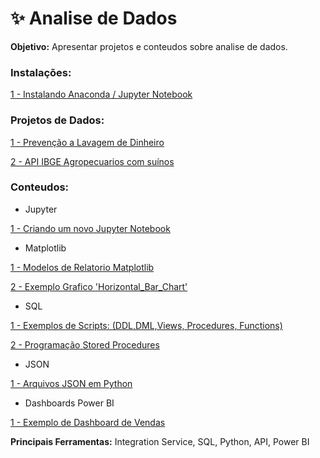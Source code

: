 # ✨ Analise de Dados

<b>Objetivo:</b> Apresentar projetos e conteudos sobre analise de dados.

<h3 align="left">Instalações:</h3>

<div> 
<p><a href="https://github.com/JosiTubaroski/Analise_de_Dados/blob/main/Instalacoes/1.%20Instalando%20o%20Jupyter%20-%20Pacote%20Anaconda%20para%20Programa%C3%A7%C3%A3o%20em%20Python.ipynb">1 - Instalando Anaconda / Jupyter Notebook </a></p>
</div> 

<h3 align="left">Projetos de Dados:</h3>
<div> 
<p><a href="https://github.com/JosiTubaroski/Analise_de_Dados/blob/main/Prevencao_Lavagem_Dinheiro/Rastreamento_prevencao_Lavagem_Dinheiro.ipynb">1 - Prevenção a Lavagem de Dinheiro</a></p>
</div> 
<div> 
<p><a href="https://github.com/JosiTubaroski/Analise_de_Dados/blob/main/APIIBGE_Agropecuarios_com_Suinos/APIIBGE_Agropecuarios_com_Suinos.ipynb">2 - API IBGE Agropecuarios com suínos</a></p>
</div> 

<h3 align="left">Conteudos:</h3>

 - Jupyter

<div> 
<p><a href="https://github.com/JosiTubaroski/Analise_de_Dados/blob/main/NovoNote/01%20-%20Criar%20um%20Novo%20Notebook.ipynb">1 - Criando um novo Jupyter Notebook</a></p>
</div> 

 - Matplotlib

<div> 
<p><a href="https://matplotlib.org/stable/gallery/index.html">1 - Modelos de Relatorio Matplotlib</a></p>
</div> 

<div> 
<p><a href="https://github.com/JosiTubaroski/Analise_de_Dados/blob/main/Horizontal_Bar_Chart/02_Grafico_Horizontal_Bar_Chart.ipynb">
 2 - Exemplo Grafico 'Horizontal_Bar_Chart'</a></p>
</div> 

 - SQL
<div> 
<p><a href="https://github.com/JosiTubaroski/SQL">1 - Exemplos de Scripts: (DDL,DML,Views, Procedures, Functions)</a></p>
</div> 

<div> 
<p><a href="https://github.com/JosiTubaroski/SQL-Server-Developer_ProgramacaoTotalStoredProcedure">2 - Programação Stored Procedures</a></p>
</div> 

 - JSON
<div> 
<p><a href="https://github.com/JosiTubaroski/Analise_de_Dados/blob/main/Arquivos_JSON_Python/Arquivos%20JSON%20em%20Python.ipynb">1 - Arquivos JSON em Python</a></p>
</div> 

 - Dashboards Power BI
<div> 
<p><a href="https://app.powerbi.com/view?r=eyJrIjoiYmMwNTY5YTUtYjhkMi00NDJhLTgyNWYtODFhZjEwNTgyNTEzIiwidCI6IjA5ZGM2NmU5LTViNGYtNDA4My04MWM1LWZmODU2YjM3Mjc0MyJ9">1 - Exemplo de Dashboard de Vendas</a></p>
</div> 

<b>Principais Ferramentas:</b> Integration Service, SQL, Python, API, Power BI
